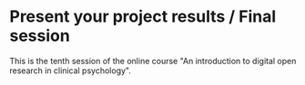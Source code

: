 # Present your project results / Final session  
This is the tenth session of the online course "An introduction to digital open research in clinical psychology".
